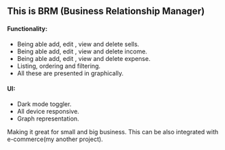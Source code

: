 ## This is BRM (Business Relationship Manager)

#### Functionality:
- Being able add, edit , view and delete sells.
- Being able add, edit , view and delete income.
- Being able add, edit , view and delete expense.
- Listing, ordering and filtering.
- All these are presented in graphically.


#### UI:
- Dark mode toggler.
- All device responsive.
- Graph representation.

Making it great for small and big business. This can be also integrated with e-commerce(my another project).